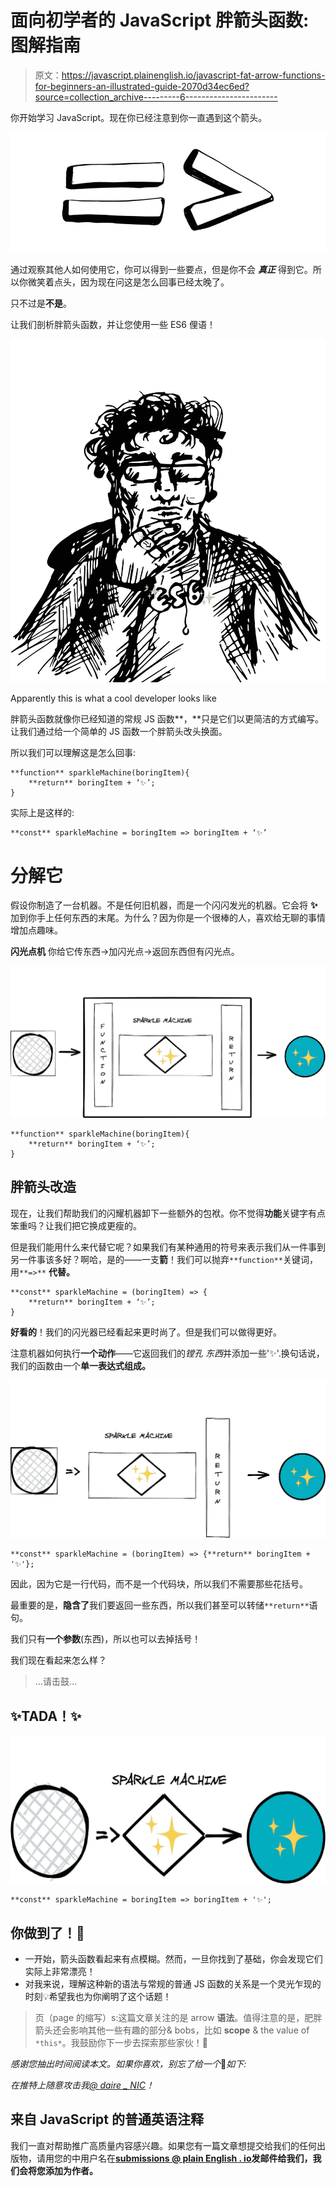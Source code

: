 # 面向初学者的 JavaScript 胖箭头函数:图解指南

> 原文：<https://javascript.plainenglish.io/javascript-fat-arrow-functions-for-beginners-an-illustrated-guide-2070d34ec6ed?source=collection_archive---------6----------------------->

你开始学习 JavaScript。现在你已经注意到你一直遇到这个箭头。

![](img/1e8bbf65dab236feae10bf2ff5cc05a8.png)

通过观察其他人如何使用它，你可以得到一些要点，但是你不会 ***真正*** 得到它。所以你微笑着点头，因为现在问这是怎么回事已经太晚了。

只不过是**不是**。

让我们剖析胖箭头函数，并让您使用一些 ES6 俚语！

![](img/b6b8dfc46ac73040eb19f58671b397e8.png)

Apparently this is what a cool developer looks like

胖箭头函数就像你已经知道的常规 JS 函数**，**只是它们以更简洁的方式编写。让我们通过给一个简单的 JS 函数一个胖箭头改头换面。

所以我们可以理解这是怎么回事:

```
**function** sparkleMachine(boringItem){
    **return** boringItem + ‘✨’;
}
```

实际上是这样的:

```
**const** sparkleMachine = boringItem => boringItem + ‘✨’
```

# 分解它

假设你制造了一台机器。不是任何旧机器，而是一个闪闪发光的机器。它会将 **✨** 加到你手上任何东西的末尾。为什么？因为你是一个很棒的人，喜欢给无聊的事情增加点趣味。

**闪光点机**
你给它传东西→加闪光点→返回东西但有闪光点。

![](img/c8893f3d99b7d13fa2ec82fa095527cf.png)

```
**function** sparkleMachine(boringItem){
    **return** boringItem + ‘✨’;
}
```

## 胖箭头改造

现在，让我们帮助我们的闪耀机器卸下一些额外的包袱。你不觉得**功能**关键字有点笨重吗？让我们把它换成更瘦的。

但是我们能用什么来代替它呢？如果我们有某种通用的符号来表示我们从一件事到另一件事该多好？啊哈，是的——一支**箭**！我们可以抛弃`**function**`关键词，用`**=>**` **代替。**

```
**const** sparkleMachine = (boringItem) => {
    **return** boringItem + ‘✨’;
}
```

**好看的**！我们的闪光器已经看起来更时尚了。但是我们可以做得更好。

注意机器如何执行**一个动作**——它返回我们的*镗孔* *东西*并添加一些'✨'.换句话说，我们的函数由一个**单一表达式组成。**

![](img/c70ba9fc788cfe01c86195271eb26ff9.png)

```
**const** sparkleMachine = (boringItem) => {**return** boringItem + '✨'};
```

因此，因为它是一行代码，而不是一个代码块，所以我们不需要那些花括号。

最重要的是，**隐含了**我们要返回一些东西，所以我们甚至可以转储`**return**`语句。

我们只有**一个参数**(东西)，所以也可以去掉括号！

我们现在看起来怎么样？

> …请击鼓…

## ✨TADA！✨

![](img/ab0c8ab4c8b1a846b0687b38b9b5435d.png)

```
**const** sparkleMachine = boringItem => boringItem + '✨';
```

## 你做到了！👏

*   一开始，箭头函数看起来有点模糊。然而，一旦你找到了基础，你会发现它们实际上非常漂亮！
*   对我来说，理解这种新的语法与常规的普通 JS 函数的关系是一个灵光乍现的时刻💡希望我也为你阐明了这个话题！

> 页（page 的缩写）s:这篇文章关注的是 arrow **语法**。值得注意的是，肥胖箭头还会影响其他一些有趣的部分& bobs，比如 **scope** & the value of `*this*`。我鼓励你下一步去探索那些家伙！🚀

*感谢您抽出时间阅读本文。如果你喜欢，别忘了给一个*👏*如下:*

*在推特上随意攻击我*[*@ daire _ NIC*](https://twitter.com/daire_nic)*！*

## **来自 JavaScript 的普通英语注释**

我们一直对帮助推广高质量内容感兴趣。如果您有一篇文章想提交给我们的任何出版物，请用您的中用户名在[**submissions @ plain English . io**](mailto:submissions@plainenglish.io)**发邮件给我们，我们会将您添加为作者。**
